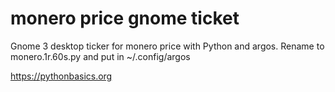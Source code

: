 # monero price gnome ticket 

Gnome 3 desktop ticker for monero price with Python and argos. Rename to monero.1r.60s.py and put in ~/.config/argos

https://pythonbasics.org
